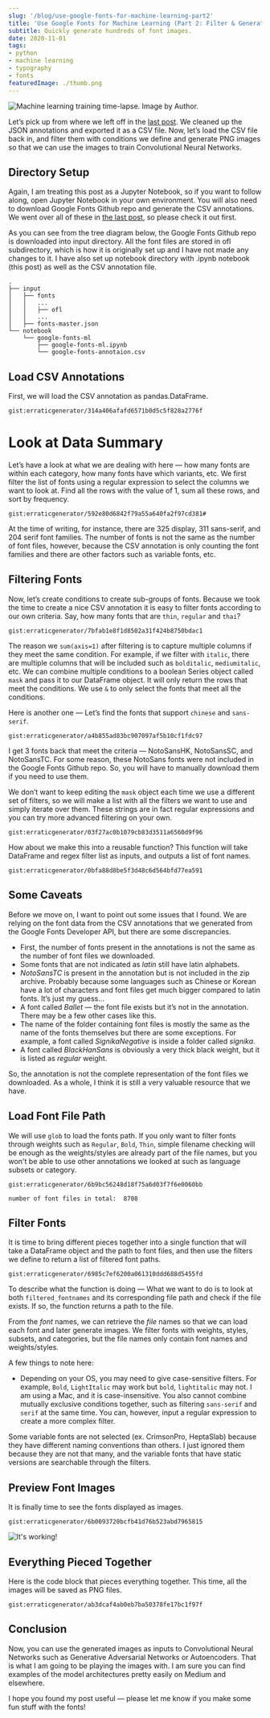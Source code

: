 ```yaml
---
slug: '/blog/use-google-fonts-for-machine-learning-part2'
title: 'Use Google Fonts for Machine Learning (Part 2: Filter & Generate)'
subtitle: Quickly generate hundreds of font images.
date: 2020-11-01
tags:
- python
- machine learning
- typography
- fonts
featuredImage: ./thumb.png
---
```


![Machine learning training time-lapse. Image by Author.](./ml-timelapse.gif)

Let’s pick up from where we left off in the [last post](/blog/use-google-fonts-for-machine-learning-part1). We cleaned up the JSON annotations and exported it as a CSV file. Now, let’s load the CSV file back in, and filter them with conditions we define and generate PNG images so that we can use the images to train Convolutional Neural Networks.

## Directory Setup

Again, I am treating this post as a Jupyter Notebook, so if you want to follow along, open Jupyter Notebook in your own environment. You will also need to download Google Fonts Github repo and generate the CSV annotations. We went over all of these in [the last post](), so please check it out first.

As you can see from the tree diagram below, the Google Fonts Github repo is downloaded into input directory. All the font files are stored in ofl subdirectory, which is how it is originally set up and I have not made any changes to it. I have also set up notebook directory with .ipynb notebook (this post) as well as the CSV annotation file.

```
.
├── input
│   ├── fonts
│   │   ...
│   │   ├── ofl
│   │   ...
│   ├── fonts-master.json
└── notebook
    └── google-fonts-ml
        ├── google-fonts-ml.ipynb
        └── google-fonts-annotaion.csv
```

## Load CSV Annotations

First, we will load the CSV annotation as pandas.DataFrame.

`gist:erraticgenerator/314a406afafd6571b0d5c5f828a2776f`

# Look at Data Summary

Let’s have a look at what we are dealing with here — how many fonts are within each category, how many fonts have which variants, etc. We first filter the list of fonts using a regular expression to select the columns we want to look at. Find all the rows with the value of 1, sum all these rows, and sort by frequency.

`gist:erraticgenerator/592e80d6842f79a55a640fa2f97cd381#`

At the time of writing, for instance, there are 325 display, 311 sans-serif, and 204 serif font families. The number of fonts is not the same as the number of font files, however, because the CSV annotation is only counting the font families and there are other factors such as variable fonts, etc.

## Filtering Fonts

Now, let’s create conditions to create sub-groups of fonts. Because we took the time to create a nice CSV annotation it is easy to filter fonts according to our own criteria. Say, how many fonts that are `thin`, `regular` and `thai`?

`gist:erraticgenerator/7bfab1e8f1d8502a31f424b8750bdac1`

The reason we `sum(axis=1)` after filtering is to capture multiple columns if they meet the same condition. For example, if we filter with `italic`, there are multiple columns that will be included such as `bolditalic`, `mediumitalic`, etc. We can combine multiple conditions to a boolean Series object called `mask` and pass it to our DataFrame object. It will only return the rows that meet the conditions. We use `&` to only select the fonts that meet all the conditions.

Here is another one — Let’s find the fonts that support `chinese` and `sans-serif`.

`gist:erraticgenerator/a4b855ad83bc907097af5b10cf1fdc97`

I get 3 fonts back that meet the criteria — NotoSansHK, NotoSansSC, and NotoSansTC. For some reason, these NotoSans fonts were not included in the Google Fonts Github repo. So, you will have to manually download them if you need to use them.

We don’t want to keep editing the `mask` object each time we use a different set of filters, so we will make a list with all the filters we want to use and simply iterate over them. These strings are in fact regular expressions and you can try more advanced filtering on your own.

`gist:erraticgenerator/03f27ac0b1079cb83d3511a6560d9f96`

How about we make this into a reusable function? This function will take DataFrame and regex filter list as inputs, and outputs a list of font names.

`gist:erraticgenerator/0bfa88d8be5f3d48c6d564bfd77ea591`

## Some Caveats

Before we move on, I want to point out some issues that I found. We are relying on the font data from the CSV annotations that we generated from the Google Fonts Developer API, but there are some discrepancies.

- First, the number of fonts present in the annotations is not the same as the number of font files we downloaded.
- Some fonts that are not indicated as *latin* still have latin alphabets.
- *NotoSansTC* is present in the annotation but is not included in the zip archive. Probably because some languages such as Chinese or Korean have a lot of characters and font files get much bigger compared to latin fonts. It’s just my guess…
- A font called *Ballet* — the font file exists but it’s not in the annotation. There may be a few other cases like this.
- The name of the folder containing font files is mostly the same as the name of the fonts themselves but there are some exceptions. For example, a font called *SignikaNegative* is inside a folder called *signika*.
- A font called *BlackHanSans* is obviously a very thick black weight, but it is listed as *regular* weight.

So, the annotation is not the complete representation of the font files we downloaded. As a whole, I think it is still a very valuable resource that we have.

## Load Font File Path

We will use `glob` to load the fonts path. If you only want to filter fonts through weights such as `Regular`, `Bold`, `Thin`, simple filename checking will be enough as the weights/styles are already part of the file names, but you won't be able to use other annotations we looked at such as language subsets or category.

`gist:erraticgenerator/6b9bc56248d18f75a6d03f7f6e0060bb`

```
number of font files in total:  8708
```

## Filter Fonts

It is time to bring different pieces together into a single function that will take a DataFrame object and the path to font files, and then use the filters we define to return a list of filtered font paths.

`gist:erraticgenerator/6985c7ef6200a061310ddd688d5455fd`

To describe what the function is doing — What we want to do is to look at both `filtered_fontnames` and its corresponding file path and check if the file exists. If so, the function returns a path to the file.

From the *font* names, we can retrieve the *file* names so that we can load each font and later generate images. We filter fonts with weights, styles, subsets, and categories, but the file names only contain font names and weights/styles.

A few things to note here:

- Depending on your OS, you may need to give case-sensitive filters. For example, `Bold`, `LightItalic` may work but `bold`, `lightitalic` may not. I am using a Mac, and it is case-insensitive. You also cannot combine mutually exclusive conditions together, such as filtering `sans-serif` and `serif` at the same time. You can, however, input a regular expression to create a more complex filter.

Some variable fonts are not selected (ex. CrimsonPro, HeptaSlab) because they have different naming conventions than others. I just ignored them because they are not that many, and the variable fonts that have static versions are searchable through the filters.

## Preview Font Images

It is finally time to see the fonts displayed as images.

`gist:erraticgenerator/6b0093720bcfb41d76b523abd7965815`

![It's working!](./preview-g.png)

## Everything Pieced Together

Here is the code block that pieces everything together. This time, all the images will be saved as PNG files.

`gist:erraticgenerator/ab3dcaf4ab0eb7ba50378fe17bc1f97f`

## Conclusion

Now, you can use the generated images as inputs to Convolutional Neural Networks such as Generative Adversarial Networks or Autoencoders. That is what I am going to be playing the images with. I am sure you can find examples of the model architectures pretty easily on Medium and elsewhere.

I hope you found my post useful — please let me know if you make some fun stuff with the fonts!